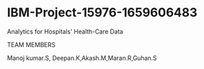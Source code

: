 # IBM-Project-15976-1659606483
Analytics for Hospitals' Health-Care Data

TEAM MEMBERS

Manoj kumar.S,
Deepan.K,Akash.M,Maran.R,Guhan.S
